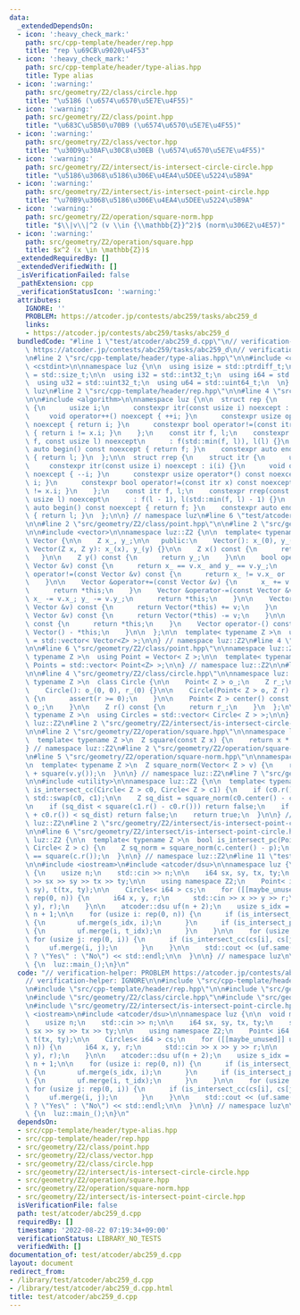 ```yaml
---
data:
  _extendedDependsOn:
  - icon: ':heavy_check_mark:'
    path: src/cpp-template/header/rep.hpp
    title: "rep \u69CB\u9020\u4F53"
  - icon: ':heavy_check_mark:'
    path: src/cpp-template/header/type-alias.hpp
    title: Type alias
  - icon: ':warning:'
    path: src/geometry/Z2/class/circle.hpp
    title: "\u5186 (\u6574\u6570\u5E7E\u4F55)"
  - icon: ':warning:'
    path: src/geometry/Z2/class/point.hpp
    title: "\u683C\u5B50\u70B9 (\u6574\u6570\u5E7E\u4F55)"
  - icon: ':warning:'
    path: src/geometry/Z2/class/vector.hpp
    title: "\u30D9\u30AF\u30C8\u30EB (\u6574\u6570\u5E7E\u4F55)"
  - icon: ':warning:'
    path: src/geometry/Z2/intersect/is-intersect-circle-circle.hpp
    title: "\u5186\u3068\u5186\u306E\u4EA4\u5DEE\u5224\u5B9A"
  - icon: ':warning:'
    path: src/geometry/Z2/intersect/is-intersect-point-circle.hpp
    title: "\u70B9\u3068\u5186\u306E\u4EA4\u5DEE\u5224\u5B9A"
  - icon: ':warning:'
    path: src/geometry/Z2/operation/square-norm.hpp
    title: "$\\|v\\|^2 (v \\in {\\mathbb{Z}}^2)$ (norm\u306E2\u4E57)"
  - icon: ':warning:'
    path: src/geometry/Z2/operation/square.hpp
    title: $x^2 (x \in \mathbb{Z})$
  _extendedRequiredBy: []
  _extendedVerifiedWith: []
  _isVerificationFailed: false
  _pathExtension: cpp
  _verificationStatusIcon: ':warning:'
  attributes:
    IGNORE: ''
    PROBLEM: https://atcoder.jp/contests/abc259/tasks/abc259_d
    links:
    - https://atcoder.jp/contests/abc259/tasks/abc259_d
  bundledCode: "#line 1 \"test/atcoder/abc259_d.cpp\"\n// verification-helper: PROBLEM\
    \ https://atcoder.jp/contests/abc259/tasks/abc259_d\n// verification-helper: IGNORE\n\
    \n#line 2 \"src/cpp-template/header/type-alias.hpp\"\n\n#include <cstddef>\n#include\
    \ <cstdint>\n\nnamespace luz {\n\n  using isize = std::ptrdiff_t;\n  using usize\
    \ = std::size_t;\n\n  using i32 = std::int32_t;\n  using i64 = std::int64_t;\n\
    \  using u32 = std::uint32_t;\n  using u64 = std::uint64_t;\n  \n} // namespace\
    \ luz\n#line 2 \"src/cpp-template/header/rep.hpp\"\n\n#line 4 \"src/cpp-template/header/rep.hpp\"\
    \n\n#include <algorithm>\n\nnamespace luz {\n\n  struct rep {\n    struct itr\
    \ {\n      usize i;\n      constexpr itr(const usize i) noexcept : i(i) {}\n \
    \     void operator++() noexcept { ++i; }\n      constexpr usize operator*() const\
    \ noexcept { return i; }\n      constexpr bool operator!=(const itr x) const noexcept\
    \ { return i != x.i; }\n    };\n    const itr f, l;\n    constexpr rep(const usize\
    \ f, const usize l) noexcept\n      : f(std::min(f, l)), l(l) {}\n    constexpr\
    \ auto begin() const noexcept { return f; }\n    constexpr auto end() const noexcept\
    \ { return l; }\n  };\n\n  struct rrep {\n    struct itr {\n      usize i;\n \
    \     constexpr itr(const usize i) noexcept : i(i) {}\n      void operator++()\
    \ noexcept { --i; }\n      constexpr usize operator*() const noexcept { return\
    \ i; }\n      constexpr bool operator!=(const itr x) const noexcept { return i\
    \ != x.i; }\n    };\n    const itr f, l;\n    constexpr rrep(const usize f, const\
    \ usize l) noexcept\n      : f(l - 1), l(std::min(f, l) - 1) {}\n    constexpr\
    \ auto begin() const noexcept { return f; }\n    constexpr auto end() const noexcept\
    \ { return l; }\n  };\n\n} // namespace luz\n#line 6 \"test/atcoder/abc259_d.cpp\"\
    \n\n#line 2 \"src/geometry/Z2/class/point.hpp\"\n\n#line 2 \"src/geometry/Z2/class/vector.hpp\"\
    \n\n#include <vector>\n\nnamespace luz::Z2 {\n\n  template< typename Z >\n  class\
    \ Vector {\n\n    Z x_, y_;\n\n   public:\n    Vector(): x_(0), y_(0) {}\n   \
    \ Vector(Z x, Z y): x_(x), y_(y) {}\n\n    Z x() const {\n      return x_;\n \
    \   }\n\n    Z y() const {\n      return y_;\n    }\n\n    bool operator==(const\
    \ Vector &v) const {\n      return x_ == v.x_ and y_ == v.y_;\n    }\n\n    bool\
    \ operator!=(const Vector &v) const {\n      return x_ != v.x_ or  y_ != v.y_;\n\
    \    }\n\n    Vector &operator+=(const Vector &v) {\n      x_ += v.x_; y_ += v.y_;\n\
    \      return *this;\n    }\n    Vector &operator-=(const Vector &v) {\n     \
    \ x_ -= v.x_; y_ -= v.y_;\n      return *this;\n    }\n\n    Vector operator+(const\
    \ Vector &v) const {\n      return Vector(*this) += v;\n    }\n    Vector operator-(const\
    \ Vector &v) const {\n      return Vector(*this) -= v;\n    }\n\n    Vector operator+()\
    \ const {\n      return *this;\n    }\n    Vector operator-() const {\n      return\
    \ Vector() - *this;\n    }\n\n  };\n\n  template< typename Z >\n  using Vectors\
    \ = std::vector< Vector<Z> >;\n\n} // namespace luz::Z2\n#line 4 \"src/geometry/Z2/class/point.hpp\"\
    \n\n#line 6 \"src/geometry/Z2/class/point.hpp\"\n\nnamespace luz::Z2 {\n\n  template<\
    \ typename Z >\n  using Point = Vector< Z >;\n\n  template< typename Z >\n  using\
    \ Points = std::vector< Point<Z> >;\n\n} // namespace luz::Z2\n\n#line 2 \"src/geometry/Z2/class/circle.hpp\"\
    \n\n#line 4 \"src/geometry/Z2/class/circle.hpp\"\n\nnamespace luz::Z2 {\n\n  template<\
    \ typename Z >\n  class Circle {\n\n    Point< Z > o_;\n    Z r_;\n\n   public:\n\
    \    Circle(): o_(0, 0), r_(0) {}\n\n    Circle(Point< Z > o, Z r): o_(o), r_(r)\
    \ {\n      assert(r >= 0);\n    }\n\n    Point< Z > center() const {\n      return\
    \ o_;\n    }\n\n    Z r() const {\n      return r_;\n    }\n  };\n\n  template<\
    \ typename Z >\n  using Circles = std::vector< Circle< Z > >;\n\n} // namespace\
    \ luz::Z2\n#line 2 \"src/geometry/Z2/intersect/is-intersect-circle-circle.hpp\"\
    \n\n#line 2 \"src/geometry/Z2/operation/square.hpp\"\n\nnamespace luz::Z2 {\n\n\
    \  template< typename Z >\n  Z square(const Z x) {\n    return x * x;\n  }\n\n\
    } // namespace luz::Z2\n#line 2 \"src/geometry/Z2/operation/square-norm.hpp\"\n\
    \n#line 5 \"src/geometry/Z2/operation/square-norm.hpp\"\n\nnamespace luz::Z2 {\n\
    \n  template< typename Z >\n  Z square_norm(Vector< Z > v) {\n    return square(v.x())\
    \ + square(v.y());\n  }\n\n} // namespace luz::Z2\n#line 7 \"src/geometry/Z2/intersect/is-intersect-circle-circle.hpp\"\
    \n\n#include <utility>\n\nnamespace luz::Z2 {\n\n  template< typename Z >\n  bool\
    \ is_intersect_cc(Circle< Z > c0, Circle< Z > c1) {\n    if (c0.r() > c1.r())\
    \ std::swap(c0, c1);\n\n    Z sq_dist = square_norm(c0.center() - c1.center());\n\
    \n    if (sq_dist < square(c1.r() - c0.r())) return false;\n    if (square(c1.r()\
    \ + c0.r()) < sq_dist) return false;\n    return true;\n  }\n\n} // namespace\
    \ luz::Z2\n#line 2 \"src/geometry/Z2/intersect/is-intersect-point-circle.hpp\"\
    \n\n#line 6 \"src/geometry/Z2/intersect/is-intersect-point-circle.hpp\"\n\nnamespace\
    \ luz::Z2 {\n\n  template< typename Z >\n  bool is_intersect_pc(Point< Z > p,\
    \ Circle< Z > c) {\n    Z sq_norm = square_norm(c.center() - p);\n    return sq_norm\
    \ == square(c.r());\n  }\n\n} // namespace luz::Z2\n#line 11 \"test/atcoder/abc259_d.cpp\"\
    \n\n#include <iostream>\n#include <atcoder/dsu>\n\nnamespace luz {\n\n  void main_()\
    \ {\n    usize n;\n    std::cin >> n;\n\n    i64 sx, sy, tx, ty;\n    std::cin\
    \ >> sx >> sy >> tx >> ty;\n\n    using namespace Z2;\n    Point< i64 > s(sx,\
    \ sy), t(tx, ty);\n\n    Circles< i64 > cs;\n    for ([[maybe_unused]] usize _:\
    \ rep(0, n)) {\n      i64 x, y, r;\n      std::cin >> x >> y >> r;\n\n      cs.emplace_back(Point<i64>(x,\
    \ y), r);\n    }\n\n    atcoder::dsu uf(n + 2);\n    usize s_idx = n, t_idx =\
    \ n + 1;\n\n    for (usize i: rep(0, n)) {\n      if (is_intersect_pc(s, cs[i]))\
    \ {\n        uf.merge(s_idx, i);\n      }\n      if (is_intersect_pc(t, cs[i]))\
    \ {\n        uf.merge(i, t_idx);\n      }\n    }\n\n    for (usize i: rep(0, n))\
    \ for (usize j: rep(0, i)) {\n      if (is_intersect_cc(cs[i], cs[j])) {\n   \
    \     uf.merge(i, j);\n      }\n    }\n\n    std::cout << (uf.same(s_idx, t_idx)\
    \ ? \"Yes\" : \"No\") << std::endl;\n\n  }\n\n} // namespace luz\n\nint main()\
    \ {\n  luz::main_();\n}\n"
  code: "// verification-helper: PROBLEM https://atcoder.jp/contests/abc259/tasks/abc259_d\n\
    // verification-helper: IGNORE\n\n#include \"src/cpp-template/header/type-alias.hpp\"\
    \n#include \"src/cpp-template/header/rep.hpp\"\n\n#include \"src/geometry/Z2/class/point.hpp\"\
    \n#include \"src/geometry/Z2/class/circle.hpp\"\n#include \"src/geometry/Z2/intersect/is-intersect-circle-circle.hpp\"\
    \n#include \"src/geometry/Z2/intersect/is-intersect-point-circle.hpp\"\n\n#include\
    \ <iostream>\n#include <atcoder/dsu>\n\nnamespace luz {\n\n  void main_() {\n\
    \    usize n;\n    std::cin >> n;\n\n    i64 sx, sy, tx, ty;\n    std::cin >>\
    \ sx >> sy >> tx >> ty;\n\n    using namespace Z2;\n    Point< i64 > s(sx, sy),\
    \ t(tx, ty);\n\n    Circles< i64 > cs;\n    for ([[maybe_unused]] usize _: rep(0,\
    \ n)) {\n      i64 x, y, r;\n      std::cin >> x >> y >> r;\n\n      cs.emplace_back(Point<i64>(x,\
    \ y), r);\n    }\n\n    atcoder::dsu uf(n + 2);\n    usize s_idx = n, t_idx =\
    \ n + 1;\n\n    for (usize i: rep(0, n)) {\n      if (is_intersect_pc(s, cs[i]))\
    \ {\n        uf.merge(s_idx, i);\n      }\n      if (is_intersect_pc(t, cs[i]))\
    \ {\n        uf.merge(i, t_idx);\n      }\n    }\n\n    for (usize i: rep(0, n))\
    \ for (usize j: rep(0, i)) {\n      if (is_intersect_cc(cs[i], cs[j])) {\n   \
    \     uf.merge(i, j);\n      }\n    }\n\n    std::cout << (uf.same(s_idx, t_idx)\
    \ ? \"Yes\" : \"No\") << std::endl;\n\n  }\n\n} // namespace luz\n\nint main()\
    \ {\n  luz::main_();\n}\n"
  dependsOn:
  - src/cpp-template/header/type-alias.hpp
  - src/cpp-template/header/rep.hpp
  - src/geometry/Z2/class/point.hpp
  - src/geometry/Z2/class/vector.hpp
  - src/geometry/Z2/class/circle.hpp
  - src/geometry/Z2/intersect/is-intersect-circle-circle.hpp
  - src/geometry/Z2/operation/square.hpp
  - src/geometry/Z2/operation/square-norm.hpp
  - src/geometry/Z2/intersect/is-intersect-point-circle.hpp
  isVerificationFile: false
  path: test/atcoder/abc259_d.cpp
  requiredBy: []
  timestamp: '2022-08-22 07:19:34+09:00'
  verificationStatus: LIBRARY_NO_TESTS
  verifiedWith: []
documentation_of: test/atcoder/abc259_d.cpp
layout: document
redirect_from:
- /library/test/atcoder/abc259_d.cpp
- /library/test/atcoder/abc259_d.cpp.html
title: test/atcoder/abc259_d.cpp
---
```


